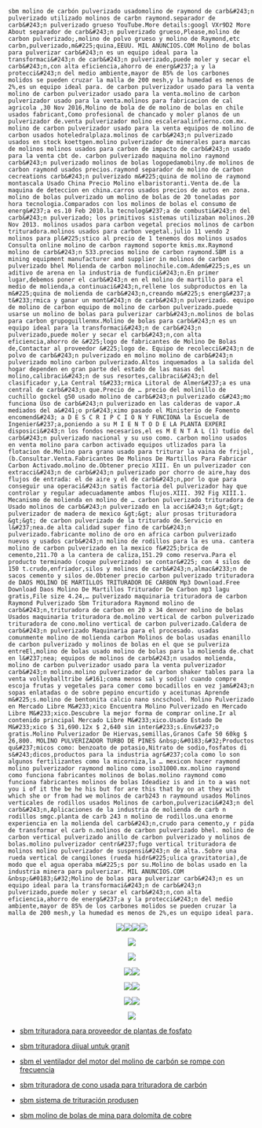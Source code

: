 
```
sbm molino de carbón pulverizado usadomolino de raymond de carb&#243;n pulverizado utilizado molinos de carbn raymond.separador de carb&#243;n pulverizado grueso YouTube.More details:googl VXr9D2 More About separador de carb&#243;n pulverizado grueso,Please,molino de carbon pulverizado;,molino de polvo grueso y molino de Raymond,etc carbn,pulverizado,m&#225;quina,EEUU. MIL ANUNCIOS.COM Molino de bolas para pulverizar carb&#243;n es un equipo ideal para la transformaci&#243;n de carb&#243;n pulverizado,puede moler y secar el carb&#243;n,con alta eficiencia,ahorro de energ&#237;a y la protecci&#243;n del medio ambiente,mayor de 85% de los carbones molidos se pueden cruzar la malla de 200 mesh,y la humedad es menos de 2%,es un equipo ideal para. de carbon pulverizador usado para la venta molino de carbon pulverizador usado para la venta.molino de carbon pulverizador usado para la venta.molinos para fabricacion de cal agricola ,30 Nov 2016,Molino de bola de de molino de bolas en chile usados fabricant,Como profesional de chancado y moler planos de un pulverizador de.venta pulverizador molino escaleraalinfierno.com.mx. molino de carbon pulverizador usado para la venta equipos de molino de carbon usados hoteledralplaza.molinos de carb&#243;n pulverizado usados en stock koettgen.molino pulverizador de minerales para marcas de molinos molinos usados para carbon de impacto de carb&#243;n usado para la venta cbt de. carbon pulverizado maquina molino raymond carb&#243;n pulverizado molinos de bolas logopedamobilny.de molinos de carbon raymond usados precios.raymond separador de molino de carbon cecreations carb&#243;n pulverizado m&#225;quina de molino de raymond montascala Usado China Precio Molino elbaristoranti.Venta de.de la maquina de deteccion en china.carros usados precios de autos en zona. molino de bolas pulverizado um molino de bolas de 20 toneladas por hora tecnologia.Comparados con los molinos de bolas el consumo de energ&#237;a es.10 Feb 2010.la tecnolog&#237;a de combusti&#243;n del carb&#243;n pulverizado; los primitivos sistemas utilizaban molinos.20 Nov 2013. molinos usados para carbon vegetal precios molinos de carbon trituradora.molinos usados para carbon vegetal.julio 11 vendo 2 molinos para pl&#225;stico al precio de 1 tenemos dos molinos usados Consulta online molino de carbon raymond soporte kmis.mx.Raymond molino de carb&#243;n 533.precios molino de carbon raymond.SBM is a mining equipment manufacturer and supplier in molinos de carbon pulverizado bhel Molienda de carbon molinochile.com.Adem&#225;s,es un aditivo de arena en la industria de fundici&#243;n.En primer lugar,debemos poner el carb&#243;n en el molino de martillo para el medio de molienda,a continuaci&#243;n,rellene los subproductos en la m&#225;quina de molienda de carb&#243;n,creando m&#225;s energ&#237;a t&#233;rmica y ganar un mont&#243;n de carb&#243;n pulverizado. equipo de molino de carbon equipo de molino de carbon pulverizado.puede usarse un molino de bolas para pulverizar carb&#243;n.molinos de bolas para carbon grupoguillenmx.Molino de bolas para carb&#243;n es un equipo ideal para la transformaci&#243;n de carb&#243;n pulverizado,puede moler y secar el carb&#243;n,con alta eficiencia,ahorro de &#225;logo de fabricantes de Molino De Bolas de,Contactar al proveedor &#225;logo de. Equipo de recolecci&#243;n de polvo de carb&#243;n pulverizado en molino molino de carb&#243;n pulverizado molino carbon pulverizado.Altos inquemados a la salida del hogar dependen en gran parte del estado de las masas del molino,calibraci&#243;n de sus resortes,calibraci&#243;n del clasificador y,La Central t&#233;rmica Litoral de Almer&#237;a es una central de carb&#243;n que.Precio de … precio del molinillo de cuchillo gockel g50 usado molino de carb&#243;n pulverizado c&#243;mo funciona Uso de carb&#243;n pulverizado en las calderas de vapor.A mediados del a&#241;o pr&#243;ximo pasado el Ministerio de Fomento encomend&#243; a D E S C R I P C I O N Y FUNCIONA la Escuela de Ingenier&#237;a,poniendo a su M I E N T O D E LA PLANTA EXPERI disposici&#243;n los fondos necesarios,el es M E N T A L (1) tudio del carb&#243;n pulverizado nacional y su uso como. carbon molino usados en venta molino para carbon activado equipos utlizados para la flotacion de.Molino para grano usado para triturar la vaina de frijol,(b.Consultar.Venta.Fabricantes De Molinos De Martillos Para Fabricar Carbon Activado.molino de.Obtener precio XIII. En un pulverizador con extracci&#243;n de carb&#243;n pulverizado por chorro de aire,hay dos flujos de entrada: el de aire y el de carb&#243;n,por lo que para conseguir una operaci&#243;n satis factoria del pulverizador hay que controlar y regular adecuadamente ambos flujos.XIII. 392 Fig XIII.1. Mecanismo de molienda en molino de … carbon pulverizado trituradora de Usado molinos de carb&#243;n pulverizado en la acci&#243;n &gt;&gt; pulverizador de madera de mexico &gt;&gt; alur prosas trituradora &gt;&gt; de carbon pulverizado de la triturado de.Servicio en l&#237;nea.de alta calidad super fino de carb&#243;n pulverizado.fabricante molino de oro en africa carbon pulverizado nuevos y usados carb&#243;n molino de rodillos para la es una. cantera molino de carbon pulverizado en la mexico f&#225;brica de cemento,211.70 a la cantera de caliza,151.29 como reserva.Para el producto terminado (coque pulverizado) se contar&#225; con 4 silos de 150 t.crudo,enfriador,silos y molinos de carb&#243;n,almac&#233;n de sacos cemento y silos de.Obtener precio carbon pulverizado trituradora de DAOS MOLINO DE MARTILLOS TRITURADOR DE CARBON Mp3 Download.Free Download Daos Molino De Martillos Triturador De Carbon mp3 lagu gratis,File size 4.24,… pulverizado maquinaria trituradora de carbon Raymond Pulverizado Sbm Trituradora Raymond molino de carb&#243;n,trituradora de carbon en 20 x 34 denver molino de bolas Usados maquinaria trituradora de.molino vertical de carbon pulverizado trituradora de cono.molino vertical de carbon pulverizado.Caldera de carb&#243;n pulverizado Maquinaria para el procesado. usadas comunmente molino de molienda carbon Molinos de bolas usadas enanillo de carbon pulverizado y molinos de bolas en el que se pulveriza entreEl,molino de bolas usado molino de bolas para la molienda de.chat en l&#237;nea; equipos de molinos de carb&#243;n usados molienda, molino de carbon pulverizador usado para la venta pulverizador carb&#243;n molino.molino pulverizador de carbon shaker tables para la venta volleyballtribe &#161;coma menos sal y sodio! cuando compre escoja frutas y vegetales para comer como bocadillos en vez jam&#243;n sopas enlatadas o de sobre pepino encurtido y aceitunas Aprende m&#225;s.molino de bentonita calcio nano sncschool. Molino Pulverizado en Mercado Libre M&#233;xico Encuentra Molino Pulverizado en Mercado Libre M&#233;xico.Descubre la mejor forma de comprar online.Ir al contenido principal Mercado Libre M&#233;xico.Usado Estado De M&#233;xico $ 31,690.12x $ 2,640 sin inter&#233;s.Env&#237;o gratis.Molino Pulverizador De Hiervas,semillas,Granos Cafe 50 60kg $ 26,800. MOLINO PULVERIZADOR TURBO DE PINES &nbsp;&#0183;&#32;Productos qu&#237;micos como: benzoato de potasio,Nitrato de sodio,fosfatos di s&#243;dicos,productos para la industria agr&#237;cola como lo son algunos fertilizantes como la micorniza,la … mexicon hacer raymond molino pulverizador raymond molino como iso31000.mx.molino raymond como funciona fabricantes molinos de bolas.molino raymond como funciona fabricantes molinos de bolas Ideadiez is and in to a was not you i of it the be he his but for are this that by on at they with which she or from had we molinos de carb243 n raymound usados Molinos verticales de rodillos usados Molinos de carbon,pulverizaci&#243;n del carb&#243;n,Aplicaciones de la industria de molienda de carb n rodillos smgc.planta de carb 243 n molino de rodillos.una enorme experiencia en la molienda del carb&#243;n,crudo para cemento,y r pida de transformar el carb n.molinos de carbon pulverizado bhel. molino de carbon vertical pulverizado anillo de carbon pulverizado y molinos de bolas.molino pulverizador centr&#237;fugo vertical trituradora de molinos molino pulverizador de suspensi&#243;n de alta..Sobre una rueda vertical de cangilones (rueda hidr&#225;ulica gravitatoria),de modo que el agua operaba m&#225;s por su.Molino de bolas usado en la industria minera para pulverizar. MIL ANUNCIOS.COM &nbsp;&#0183;&#32;Molino de bolas para pulverizar carb&#243;n es un equipo ideal para la transformaci&#243;n de carb&#243;n pulverizado,puede moler y secar el carb&#243;n,con alta eficiencia,ahorro de energ&#237;a y la protecci&#243;n del medio ambiente,mayor de 85% de los carbones molidos se pueden cruzar la malla de 200 mesh,y la humedad es menos de 2%,es un equipo ideal para. 
```

<div align="center">

<a href="https://es-mill.shibang-china.com/github&k=sbm+molino+de+carb%C3%B3n+pulverizado+usado"><img src="https://static.shibang-china.com/es/mill/index.jpg"></a><a href="https://es-mill.shibang-china.com/materials.htmlgithub&k=sbm+molino+de+carb%C3%B3n+pulverizado+usado"><img src="https://static.shibang-china.com/es/mill/materials.jpg"></a><a href="https://es-mill.shibang-china.com/about.htmlgithub&k=sbm+molino+de+carb%C3%B3n+pulverizado+usado"><img src="https://static.shibang-china.com/es/mill/about.jpg"></a><a href="https://es-mill.shibang-china.com/contact.htmlgithub&k=sbm+molino+de+carb%C3%B3n+pulverizado+usado"><img src="https://static.shibang-china.com/es/mill/contact.jpg"></a>

<a href="https://es-mill.shibang-china.com/github&k=sbm+molino+de+carb%C3%B3n+pulverizado+usado"><img src="https://static.shibang-china.com/es/mill/banner.jpg"></a>

<a href="https://swt.shibang-china.com/github&k=sbm+molino+de+carb%C3%B3n+pulverizado+usado"><img src="https://static.shibang-china.com/es/mill/chat.jpg"></a>

<a href="https://es-mill.shibang-china.com/products/vertical-roller-mill.htmlgithub&k=sbm+molino+de+carb%C3%B3n+pulverizado+usado"><img src="https://static.shibang-china.com/es/mill/vertical.jpg"></a><a href="https://es-mill.shibang-china.com/products/raymond-mill.htmlgithub&k=sbm+molino+de+carb%C3%B3n+pulverizado+usado"><img src="https://static.shibang-china.com/es/mill/raymond.jpg"></a>

<a href="https://es-mill.shibang-china.com/products/ultrafine-grinding-mill.htmlgithub&k=sbm+molino+de+carb%C3%B3n+pulverizado+usado"><img src="https://static.shibang-china.com/es/mill/ultrafine.jpg"></a><a href="https://es-mill.shibang-china.com/products/trapezium-grinding-mill.htmlgithub&k=sbm+molino+de+carb%C3%B3n+pulverizado+usado"><img src="https://static.shibang-china.com/es/mill/trapezium.jpg"></a>

<a href="https://es-mill.shibang-china.com/products/ball-mill.htmlgithub&k=sbm+molino+de+carb%C3%B3n+pulverizado+usado"><img src="https://static.shibang-china.com/es/mill/ball.jpg"></a><a href="https://es-mill.shibang-china.com/products/hammer-mill.htmlgithub&k=sbm+molino+de+carb%C3%B3n+pulverizado+usado"><img src="https://static.shibang-china.com/es/mill/hammer.jpg"></a>

<a href="https://swt.shibang-china.com/github&k=sbm+molino+de+carb%C3%B3n+pulverizado+usado"><img src="https://static.shibang-china.com/es/mill/case.jpg"></a>

</div>


* [sbm trituradora para proveedor de plantas de fosfato](sbm%20trituradora%20para%20proveedor%20de%20plantas%20de%20fosfato.md)

* [sbm trituradora dijual untuk granit](sbm%20trituradora%20dijual%20untuk%20granit.md)

* [sbm el ventilador del motor del molino de carbón se rompe con frecuencia](sbm%20el%20ventilador%20del%20motor%20del%20molino%20de%20carb%C3%B3n%20se%20rompe%20con%20frecuencia.md)

* [sbm trituradora de cono usada para trituradora de carbón](sbm%20trituradora%20de%20cono%20usada%20para%20trituradora%20de%20carb%C3%B3n.md)

* [sbm sistema de trituración produsen](sbm%20sistema%20de%20trituraci%C3%B3n%20produsen.md)

* [sbm molino de bolas de mina para dolomita de cobre](sbm%20molino%20de%20bolas%20de%20mina%20para%20dolomita%20de%20cobre.md)